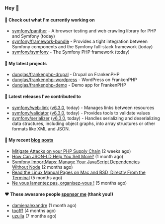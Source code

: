 ### Hey 👋

#### 👷 Check out what I'm currently working on

- [symfony/panther](https://github.com/symfony/panther) - A browser testing and web crawling library for PHP and Symfony (today)
- [symfony/framework-bundle](https://github.com/symfony/framework-bundle) - Provides a tight integration between Symfony components and the Symfony full-stack framework (today)
- [symfony/symfony](https://github.com/symfony/symfony) - The Symfony PHP framework (today)

#### 🌱 My latest projects

- [dunglas/frankenphp-drupal](https://github.com/dunglas/frankenphp-drupal) - Drupal on FrankenPHP
- [dunglas/frankenphp-wordpress](https://github.com/dunglas/frankenphp-wordpress) - WordPress on FrankenPHP
- [dunglas/frankenphp-demo](https://github.com/dunglas/frankenphp-demo) - Demo app for FrankenPHP

#### 🔭 Latest releases I've contributed to

- [symfony/web-link](https://github.com/symfony/web-link) ([v6.3.0](https://github.com/symfony/web-link/releases/tag/v6.3.0), today) - Manages links between resources
- [symfony/validator](https://github.com/symfony/validator) ([v6.3.0](https://github.com/symfony/validator/releases/tag/v6.3.0), today) - Provides tools to validate values
- [symfony/serializer](https://github.com/symfony/serializer) ([v6.3.0](https://github.com/symfony/serializer/releases/tag/v6.3.0), today) - Handles serializing and deserializing data structures, including object graphs, into array structures or other formats like XML and JSON.

#### 📜 My recent [blog posts](https://dunglas.fr)

- [Mitigate Attacks on your PHP Supply Chain](https://dunglas.dev/2023/05/mitigate-attacks-on-your-php-supply-chain/) (2 weeks ago)
- [How Can JSON-LD Help You Sell More?](https://dunglas.dev/2023/04/how-can-json-ld-help-you-sell-more/) (1 month ago)
- [Symfony ImportMaps: Manage Your JavaScript Dependencies Without Node](https://dunglas.dev/2023/03/symfony-importmaps-manage-your-javascript-dependencies-without-node/) (2 months ago)
- [Read the Linux Manual Pages on Mac and BSD, Directly From the Terminal](https://dunglas.dev/2022/12/read-the-linux-manual-pages-on-mac-and-bsd-directly-from-the-terminal/) (5 months ago)
- [Ne vous lamentez pas, organisez-vous !](https://dunglas.dev/2022/12/ne-vous-lamentez-pas-organisez-vous/) (5 months ago)

#### ❤️ These awesome people [sponsor me](https://github.com/sponsors/dunglas) (thank you!)

- [damienalexandre](https://github.com/damienalexandre) (1 month ago)
- [toofff](https://github.com/toofff) (4 months ago)
- [uzulla](https://github.com/uzulla) (7 months ago)
